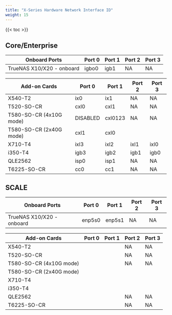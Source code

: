 ```yaml
---
title: "X-Series Hardware Network Interface ID"
weight: 15
---
```


{{< toc >}}

## Core/Enterprise ##
| Onboard Ports | Port 0 | Port 1 | Port 2 | Port 3 |
|--------|--------|--------|--------|--------|								
| TrueNAS X10/X20 - onboard |	igbo0 |	igb1 |	NA	| NA |

| Add-on Cards | Port 0 | Port 1 | Port 2 | Port 3 |
|--------|--------|--------|--------|--------|								
| X540-T2 |	ix0 |	ix1 |	NA	| NA |
| T520-SO-CR | cxl0 | cxl1 | NA | NA |
| T580-SO-CR (4x10G mode) | DISABLED | cxl0123 | NA | NA |
| T580-SO-CR (2x40G mode) | cxl1 | cxl0 | | |
| X710-T4 | ixl3 | ixl2 | ixl1 | ixl0 |
| i350-T4 | igb3 | igb2 | igb1 | igb0 |
| QLE2562 | isp0 | isp1 | NA | NA |
| T6225-SO-CR | cc0 | cc1 | NA | NA |

## SCALE ##
| Onboard Ports | Port 0 | Port 1 | Port 2 | Port 3 |
|--------|--------|--------|--------|--------|								
| TrueNAS X10/X20 - onboard |	enp5s0 | enp5s1 |	NA	| NA |

| Add-on Cards | Port 0 | Port 1 | Port 2 | Port 3 |
|--------|--------|--------|--------|--------|								
| X540-T2 | | |	NA	| NA |
| T520-SO-CR | | | NA | NA |
| T580-SO-CR (4x10G mode) | | | NA | NA |
| T580-SO-CR (2x40G mode) | | | | |
| X710-T4 | | | | |
| i350-T4 | | | | |
| QLE2562 | | | NA | NA |
| T6225-SO-CR | | | NA | NA |
